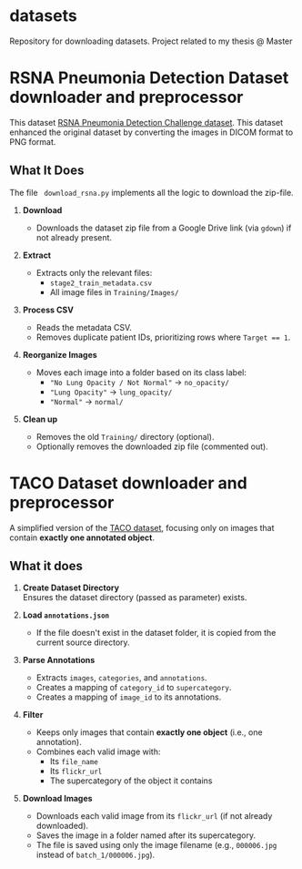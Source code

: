 # datasets
Repository for downloading datasets. Project related to my thesis @ Master


# RSNA Pneumonia Detection Dataset downloader and preprocessor

This dataset [RSNA Pneumonia Detection Challenge dataset](https://www.kaggle.com/datasets/iamtapendu/rsna-pneumonia-processed-dataset). This dataset enhanced the original dataset by converting the images in DICOM format to PNG format.

## What It Does

The file ``` download_rsna.py``` implements all the logic to download the zip-file.
1. **Download**
   - Downloads the dataset zip file from a Google Drive link (via `gdown`) if not already present.

2. **Extract**
   - Extracts only the relevant files:
     - `stage2_train_metadata.csv`
     - All image files in `Training/Images/`

3. **Process CSV**
   - Reads the metadata CSV.
   - Removes duplicate patient IDs, prioritizing rows where `Target == 1`.

4. **Reorganize Images**
   - Moves each image into a folder based on its class label:
     - `"No Lung Opacity / Not Normal"` → `no_opacity/`
     - `"Lung Opacity"` → `lung_opacity/`
     - `"Normal"` → `normal/`

5. **Clean up**
   - Removes the old `Training/` directory (optional).
   - Optionally removes the downloaded zip file (commented out).



# TACO Dataset downloader and preprocessor

A simplified version of the [TACO dataset](http://tacodataset.org/), focusing only on images that contain **exactly one annotated object**.

## What it does

1. **Create Dataset Directory**  
   Ensures the dataset directory (passed as parameter) exists.

2. **Load `annotations.json`**
   - If the file doesn't exist in the dataset folder, it is copied from the current source directory.

3. **Parse Annotations**
   - Extracts `images`, `categories`, and `annotations`.
   - Creates a mapping of `category_id` to `supercategory`.
   - Creates a mapping of `image_id` to its annotations.

4. **Filter**
   - Keeps only images that contain **exactly one object** (i.e., one annotation).
   - Combines each valid image with:
     - Its `file_name`
     - Its `flickr_url`
     - The supercategory of the object it contains

5. **Download Images**
   - Downloads each valid image from its `flickr_url` (if not already downloaded).
   - Saves the image in a folder named after its supercategory.
   - The file is saved using only the image filename (e.g., `000006.jpg` instead of `batch_1/000006.jpg`).



